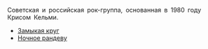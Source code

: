 Советская и российская рок-группа, основанная в 1980 году Крисом Кельми.

* [Замыкая круг](Замыкая%20круг)
* [Ночное рандеву](Ночное%20рандеву)